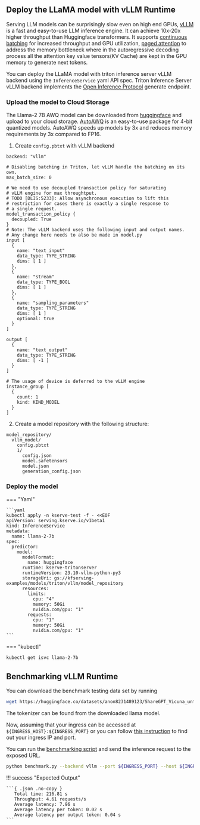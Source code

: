 ## Deploy the LLaMA model with vLLM Runtime
Serving LLM models can be surprisingly slow even on high end GPUs, [vLLM](https://github.com/vllm-project/vllm) is a fast and easy-to-use LLM inference engine. It can achieve 10x-20x higher throughput than Huggingface transformers.
It supports [continuous batching](https://www.anyscale.com/blog/continuous-batching-llm-inference) for increased throughput and GPU utilization,
[paged attention](https://vllm.ai) to address the memory bottleneck where in the autoregressive decoding process all the attention key value tensors(KV Cache) are kept in the GPU memory to generate next tokens.

You can deploy the LLaMA model with triton inference server vLLM backend using the `InferenceService` yaml API spec. 
Triton Inference Server vLLM backend implements the [Open Inference Protocol](https://github.com/kserve/open-inference-protocol) generate endpoint.


### Upload the model to Cloud Storage
The Llama-2 7B AWQ model can be downloaded from [huggingface](https://huggingface.co/TheBloke/Llama-2-7B-AWQ/tree/main) and upload to your cloud storage.
[AutoAWQ](https://github.com/casper-hansen/AutoAWQ) is an easy-to-use package for 4-bit quantized models. AutoAWQ speeds up models by 3x and reduces memory requirements by 3x compared to FP16.

1. Create `config.pbtxt` with vLLM backend
```
backend: "vllm"

# Disabling batching in Triton, let vLLM handle the batching on its own.
max_batch_size: 0

# We need to use decoupled transaction policy for saturating
# vLLM engine for max throughtput.
# TODO [DLIS:5233]: Allow asynchronous execution to lift this
# restriction for cases there is exactly a single response to
# a single request.
model_transaction_policy {
  decoupled: True
}
# Note: The vLLM backend uses the following input and output names.
# Any change here needs to also be made in model.py
input [
  {
    name: "text_input"
    data_type: TYPE_STRING
    dims: [ 1 ]
  },
  {
    name: "stream"
    data_type: TYPE_BOOL
    dims: [ 1 ]
  },
  {
    name: "sampling_parameters"
    data_type: TYPE_STRING
    dims: [ 1 ]
    optional: true
  }
]

output [
  {
    name: "text_output"
    data_type: TYPE_STRING
    dims: [ -1 ]
  }
]

# The usage of device is deferred to the vLLM engine
instance_group [
  {
    count: 1
    kind: KIND_MODEL
  }
]
```

2. Create a model repository with the following structure:

```
model_repository/
  vllm_model/
    config.pbtxt
    1/
      config.json
      model.safetensors
      model.json
      generation_config.json
```



### Deploy the model
=== "Yaml"

    ```yaml
    kubectl apply -n kserve-test -f - <<EOF
    apiVersion: serving.kserve.io/v1beta1
    kind: InferenceService
    metadata:
      name: llama-2-7b
    spec:
      predictor:
        model:
          modelFormat:
            name: huggingface
          runtime: kserve-tritonserver
          runtimeVersion: 23.10-vllm-python-py3
          storageUri: gs://kfserving-examples/models/triton/vllm/model_repository
          resources:
            limits:
              cpu: "4"
              memory: 50Gi
              nvidia.com/gpu: "1"
            requests:
              cpu: "1"
              memory: 50Gi
              nvidia.com/gpu: "1"
    ```

=== "kubectl"
```bash
kubectl get isvc llama-2-7b

```

## Benchmarking vLLM Runtime

You can download the benchmark testing data set by running
```bash
wget https://huggingface.co/datasets/anon8231489123/ShareGPT_Vicuna_unfiltered/resolve/main/ShareGPT_V3_unfiltered_cleaned_split.json
```

The tokenizer can be found from the downloaded llama model.

Now, assuming that your ingress can be accessed at
`${INGRESS_HOST}:${INGRESS_PORT}` or you can follow [this instruction](../../../../get_started/first_isvc.md#4-determine-the-ingress-ip-and-ports)
to find out your ingress IP and port.

You can run the [benchmarking script](./benchmark.py) and send the inference request to the exposed URL.

```bash
python benchmark.py --backend vllm --port ${INGRESS_PORT} --host ${INGRESS_HOST} --dataset ./ShareGPT_V3_unfiltered_cleaned_split.json --tokenizer ./tokenizer --request-rate 5
```

!!! success "Expected Output"

    ```{ .json .no-copy }
       Total time: 216.81 s
       Throughput: 4.61 requests/s
       Average latency: 7.96 s
       Average latency per token: 0.02 s
       Average latency per output token: 0.04 s
    ```
